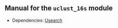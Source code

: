 
Manual for the `uclust_16s` module
---

+ Dependencies:
  [Usearch](https://www.drive5.com/usearch/)

